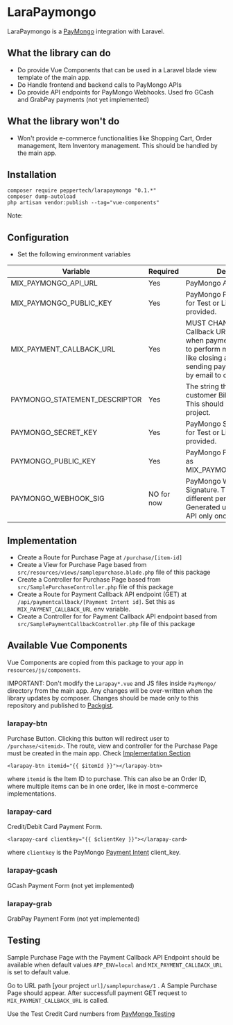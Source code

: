 # LaraPaymongo

LaraPaymongo is a [PayMongo](https://paymongo.com) integration with Laravel.

## What the library can do
- Do provide Vue Components that can be used in a Laravel blade view template of the main app.
- Do Handle frontend and backend calls to PayMongo APIs
- Do provide API endpoints for PayMongo Webhooks. Used fro GCash and GrabPay payments (not yet implemented)

## What the library won't do
- Won't provide e-commerce functionalities like Shopping Cart, Order management, Item Inventory management. This should be handled by the main app.


## Installation
```
composer require peppertech/larapaymongo "0.1.*" 
composer dump-autoload
php artisan vendor:publish --tag="vue-components"
```
Note:

## Configuration
- Set the following environment variables

Variable | Required | Description | Default Value
--- | --- | --- | ---
MIX_PAYMONGO_API_URL | Yes | PayMongo API URL | https://api.paymongo.com/v1
MIX_PAYMONGO_PUBLIC_KEY | Yes | PayMongo Public Key. Values for Test or Live will be provided. | none
MIX_PAYMENT_CALLBACK_URL | Yes | MUST CHANGE THIS! Callback URL to be called when payment is successful, to perform more backend task like closing an order or sending payment confirmation by email to customer | /api/samplepaymentcallback (this default endpoint is only available in `local` environment.
PAYMONGO_STATEMENT_DESCRIPTOR | Yes | The string that will appear on customer Billing Statement. This should be different per project. | Peppertech
PAYMONGO_SECRET_KEY | Yes | PayMongo Secret Key. Values for Test or Live will be provided. | none
PAYMONGO_PUBLIC_KEY | Yes | PayMongo Public Key. same as MIX_PAYMONGO_PUBLIC_KEY | none
PAYMONGO_WEBHOOK_SIG | NO for now | PayMongo Webhook Signature. This should be different per project. Generated using PayMongo API only once per project. | none


## Implementation
- Create a Route for Purchase Page at `/purchase/[item-id]`
- Create a View for Purchase Page based from `src/resources/views/samplepurchase.blade.php` file of this package
- Create a Controller for Purchase Page based from `src/SamplePurchaseController.php` file of this package
- Create a Route for Payment Callback API endpoint (GET) at `/api/paymentcallback/[Payment Intent id]`. Set this as `MIX_PAYMENT_CALLBACK_URL` env variable.
- Create a Controller for for Payment Callback API endpoint based from `src/SamplePaymentCallbackController.php` file of this package

## Available Vue Components
Vue Components are copied from this package to your app in `resources/js/components`.

IMPORTANT: Don't modify the `Larapay*.vue` and JS files inside `PayMongo/` directory from the main app. Any changes will be over-written when the library updates by composer. Changes should be made only to this repository and published to [Packgist](https://packagist.org/packages/peppertech/larapaymongo).
### larapay-btn
Purchase Button. Clicking this button will redirect user to `/purchase/<itemid>`. The route, view and controller for the Purchase Page must be created in the main app. Check [Implementation Section](#implementation)
```
<larapay-btn itemid="{{ $itemId }}"></larapay-btn>
```
where `itemid` is the Item ID to purchase. This can also be an Order ID, where multiple items can be in one order, like in most e-commerce implementations.

### larapay-card
Credit/Debit Card Payment Form.
```
<larapay-card clientkey="{{ $clientKey }}"></larapay-card>
```
where `clientkey` is the PayMongo [Payment Intent](https://developers.paymongo.com/reference#retrieve-a-paymentintent) client_key. 

### larapay-gcash
GCash Payment Form (not yet implemented)
### larapay-grab
GrabPay Payment Form (not yet implemented)




## Testing

Sample Purchase Page with the Payment Callback API Endpoint should be available when default values `APP_ENV=local` and  `MIX_PAYMENT_CALLBACK_URL` is set to default value.

Go to URL path [your project `url]/samplepurchase/1` . A Sample Purchase Page should appear. After successfull payment GET request to `MIX_PAYMENT_CALLBACK_URL` is called.

Use the Test Credit Card numbers from [PayMongo Testing](https://developers.paymongo.com/docs/testing)


